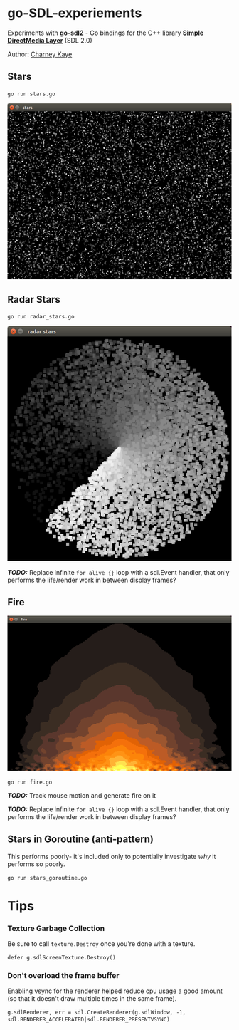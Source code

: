 # go-SDL-experiements

Experiments with **[go-sdl2](https://github.com/veandco/go-sdl2)** - Go bindings for the C++ library **[Simple DirectMedia Layer](https://www.libsdl.org/)** (SDL 2.0)

Author: [Charney Kaye](http://w.charney.io)

## Stars

    go run stars.go

![Stars](docs/stars.png)

## Radar Stars

    go run radar_stars.go

![Radar Stars](docs/radar_stars.png)

***TODO:*** Replace infinite `for alive {}` loop with a sdl.Event handler, that only performs the life/render work in between display frames?

## Fire

![Fire](docs/fire.png)

    go run fire.go

***TODO:*** Track mouse motion and generate fire on it

***TODO:*** Replace infinite `for alive {}` loop with a sdl.Event handler, that only performs the life/render work in between display frames?

## Stars in Goroutine (anti-pattern)

This performs poorly- it's included only to potentially investigate *why* it performs so poorly.

    go run stars_goroutine.go

# Tips

### Texture Garbage Collection 

Be sure to call `texture.Destroy` once you're done with a texture.

    defer g.sdlScreenTexture.Destroy()

### Don't overload the frame buffer

Enabling vsync for the renderer helped reduce cpu usage a good amount (so that it doesn't draw multiple times in the same frame).

    g.sdlRenderer, err = sdl.CreateRenderer(g.sdlWindow, -1, sdl.RENDERER_ACCELERATED|sdl.RENDERER_PRESENTVSYNC)
